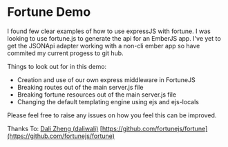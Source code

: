 Fortune Demo
============

I found few clear examples of how to use expressJS with fortune. I was looking to use fortune.js to generate the api for an EmberJS app. I've yet to get the JSONApi adapter working with a non-cli ember app so have commited my current progess to git hub.

Things to look out for in this demo:

- Creation and use of our own express middleware in FortuneJS
- Breaking routes out of the main server.js file 
- Breaking fortune resources out of the main server.js file
- Changing the default templating engine using ejs and ejs-locals

Please feel free to raise any issues on how you feel this can be improved.

Thanks To:
	[Dali Zheng	(daliwali)](https://github.com/daliwali)
	[https://github.com/fortunejs/fortune](https://github.com/fortunejs/fortune)